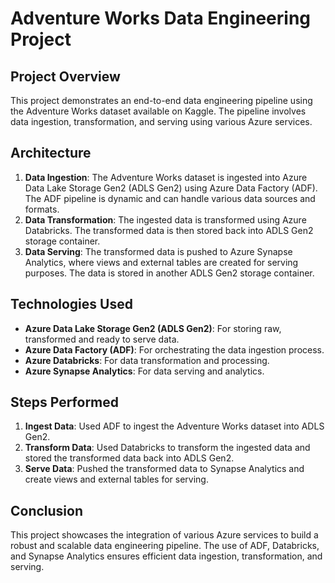 # Adventure Works Data Engineering Project

## Project Overview
This project demonstrates an end-to-end data engineering pipeline using the Adventure Works dataset available on Kaggle. The pipeline involves data ingestion, transformation, and serving using various Azure services.

## Architecture
1. **Data Ingestion**: The Adventure Works dataset is ingested into Azure Data Lake Storage Gen2 (ADLS Gen2) using Azure Data Factory (ADF). The ADF pipeline is dynamic and can handle various data sources and formats.
2. **Data Transformation**: The ingested data is transformed using Azure Databricks. The transformed data is then stored back into ADLS Gen2 storage container.
3. **Data Serving**: The transformed data is pushed to Azure Synapse Analytics, where views and external tables are created for serving purposes. The data is stored in another ADLS Gen2 storage container.

## Technologies Used
- **Azure Data Lake Storage Gen2 (ADLS Gen2)**: For storing raw, transformed and ready to serve data.
- **Azure Data Factory (ADF)**: For orchestrating the data ingestion process.
- **Azure Databricks**: For data transformation and processing.
- **Azure Synapse Analytics**: For data serving and analytics.

## Steps Performed
1. **Ingest Data**: Used ADF to ingest the Adventure Works dataset into ADLS Gen2.
2. **Transform Data**: Used Databricks to transform the ingested data and stored the transformed data back into ADLS Gen2.
3. **Serve Data**: Pushed the transformed data to Synapse Analytics and create views and external tables for serving.

## Conclusion
This project showcases the integration of various Azure services to build a robust and scalable data engineering pipeline. The use of ADF, Databricks, and Synapse Analytics ensures efficient data ingestion, transformation, and serving.
